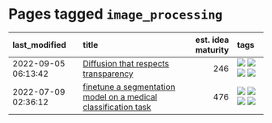 # Pages tagged `image_processing`

|last_modified|title|est. idea maturity|tags
|:---|:---|---:|:---|
|2022-09-05 06:13:42|[Diffusion that respects transparency](../diffusion-that-respects-transparency.md)|246|[![](https://img.shields.io/badge/tag-completed-48fb29)](../tags/completed.md) [![](https://img.shields.io/badge/tag-diffusion-936135)](../tags/diffusion.md) [![](https://img.shields.io/badge/tag-image_processing-35d420)](../tags/image_processing.md) [![](https://img.shields.io/badge/tag-transparency-deeba9)](../tags/transparency.md)|
|2022-07-09 02:36:12|[finetune a segmentation model on a medical classification task](../finetune_a_segmentation_model_on_a_medical_classification_task.md)|476|[![](https://img.shields.io/badge/tag-experimental-869bd0)](../tags/experimental.md) [![](https://img.shields.io/badge/tag-image_processing-35d420)](../tags/image_processing.md) [![](https://img.shields.io/badge/tag-medical_image_analysis-32d44f)](../tags/medical_image_analysis.md) [![](https://img.shields.io/badge/tag-tooling-35b163)](../tags/tooling.md)|